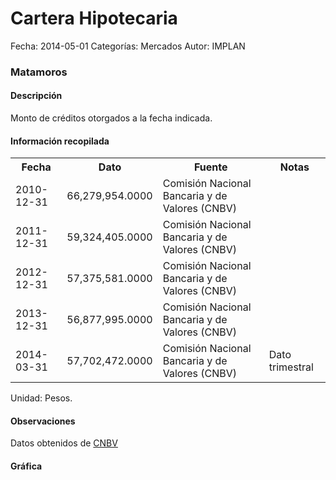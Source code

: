 Cartera Hipotecaria
=====

Fecha: 2014-05-01
Categorías: Mercados
Autor: IMPLAN

### Matamoros

#### Descripción

Monto de créditos otorgados a la fecha indicada.

#### Información recopilada

<table class="table table-hover table-bordered">
  <tr><th>Fecha</th><th>Dato</th><th>Fuente</th><th>Notas</th></tr>
  <tr><td>2010-12-31</td><td>66,279,954.0000</td><td>Comisión Nacional Bancaria y de Valores (CNBV)</td><td></td></tr>
  <tr><td>2011-12-31</td><td>59,324,405.0000</td><td>Comisión Nacional Bancaria y de Valores (CNBV)</td><td></td></tr>
  <tr><td>2012-12-31</td><td>57,375,581.0000</td><td>Comisión Nacional Bancaria y de Valores (CNBV)</td><td></td></tr>
  <tr><td>2013-12-31</td><td>56,877,995.0000</td><td>Comisión Nacional Bancaria y de Valores (CNBV)</td><td></td></tr>
  <tr><td>2014-03-31</td><td>57,702,472.0000</td><td>Comisión Nacional Bancaria y de Valores (CNBV)</td><td>Dato trimestral</td></tr>
</table>

Unidad: Pesos.

#### Observaciones

Datos obtenidos de [CNBV](http://portafoliodeinformacion.cnbv.gob.mx/bm1/Paginas/carteravivienda.aspx)

#### Gráfica

<div id="Morriskaovnrsp" class="grafica"></div>
  <!-- JAVASCRIPT DE LA GRAFICA EN Morriskaovnrsp -->
  <script>
  new Morris.Line({
    element: 'Morriskaovnrsp',
    data: [
      { fecha: '2010-12-31', dato: 66279954.0000 },
      { fecha: '2011-12-31', dato: 59324405.0000 },
      { fecha: '2012-12-31', dato: 57375581.0000 },
      { fecha: '2013-12-31', dato: 56877995.0000 },
      { fecha: '2014-03-31', dato: 57702472.0000 }
    ],
    xkey: 'fecha',
    ykeys: ['dato'],
    labels: ['Dato']
  });
  </script>
